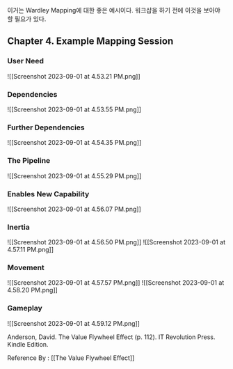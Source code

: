 
이거는 Wardley Mapping에 대한 좋은 예시이다. 워크샵을 하기 전에 이것을 보아야 할 필요가 있다. 

## Chapter 4. Example Mapping Session

### User Need
![[Screenshot 2023-09-01 at 4.53.21 PM.png]]

### Dependencies
![[Screenshot 2023-09-01 at 4.53.55 PM.png]]

### Further Dependencies
![[Screenshot 2023-09-01 at 4.54.35 PM.png]]

### The Pipeline
![[Screenshot 2023-09-01 at 4.55.29 PM.png]]

### Enables New Capability
![[Screenshot 2023-09-01 at 4.56.07 PM.png]]

### Inertia
![[Screenshot 2023-09-01 at 4.56.50 PM.png]]
![[Screenshot 2023-09-01 at 4.57.11 PM.png]]

### Movement
![[Screenshot 2023-09-01 at 4.57.57 PM.png]]
![[Screenshot 2023-09-01 at 4.58.20 PM.png]]

### Gameplay
![[Screenshot 2023-09-01 at 4.59.12 PM.png]]


Anderson, David. The Value Flywheel Effect (p. 112). IT Revolution Press. Kindle Edition. 

Reference By : [[The Value Flywheel Effect]]